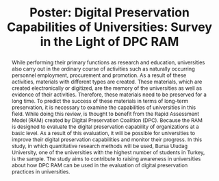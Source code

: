 ---
abstract: While performing their primary functions as research and education, universities
  also carry out in the ordinary course of activities such as naturally occurring
  personnel employment, procurement and promotion.  As a result of these activities,
  materials with different types are created.  These materials, which are created
  electronically or digitized, are the memory of the universities as well as evidence
  of their activities.  Therefore, these materials need to be preserved for a long
  time.  To predict the success of these materials in terms of long-term preservation,
  it is necessary to examine the capabilities of universities in this field.  While
  doing this review, is thought to benefit from the Rapid Assessment Model (RAM) created
  by Digital Preservation Coalition (DPC).  Because the RAM is designed to evaluate
  the digital preservation capability of organizations at a basic level. As a result
  of this evaluation, it will be possible for universities to improve their digital
  preservation capabilities and monitor their progress.  In this study, in which quantitative
  research methods will be used, Bursa Uludag University, one of the universities
  with the highest number of students in Turkey, is the sample.   The study aims to
  contribute to raising awareness in universities about how DPC RAM can be used in
  the evaluation of digital preservation practices in universities.
creators:
- Sağlık, Özhan
date: null
document_url: https://az659834.vo.msecnd.net/eventsairwesteuprod/production-inconference-public/664b9efe3ea5410784a112ada9ab4a55
grand_parent: iPRES
institutions:
- Bursa Uludag University
keywords:
- dpc_ram
- digital_preservation_in_universities
- bursa_uludag_university
landing_page_url: null
language: eng
layout: publication
license: CC-BY 4.0 International
notes_url: null
parent: iPRES 2022
publication_type: poster
size: null
slides_url: null
source_name: iPRES
stream_url: null
title: 'Poster: Digital Preservation Capabilities of Universities: Survey in the Light
  of DPC RAM'
year: 2022
---